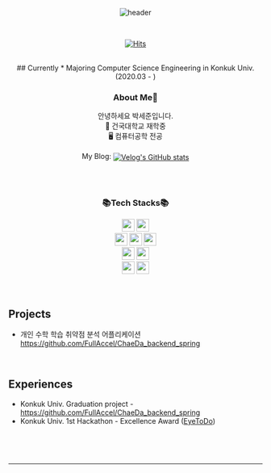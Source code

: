 <div align="center" width = "600px">

  ![header](https://capsule-render.vercel.app/api?type=rounded&color=gradient&customColorList=10&height=100&section=header&text=Sejun's%20GitHub&fontAlignY=50&fontAlign=50&fontSize=30&animation=fadeIn)
  
  <br/>

  [![Hits](https://hits.seeyoufarm.com/api/count/incr/badge.svg?url=https%3A%2F%2Fgithub.com%2Fblueme0&count_bg=%2386AC79&title_bg=%2386AC79&icon=smugmug.svg&icon_color=%23FFFFFF&title=welcome&edge_flat=false)](https://hits.seeyoufarm.com)

  <br/>
  ## Currently 
  <!--### Hi there, I'm👋 -->
  * Majoring Computer Science Engineering in Konkuk Univ. (2020.03 - )

<br />

<h3>About Me👋</h3>
안녕하세요 박세준입니다. <br/>
🏫 건국대학교 재학중 <br/>
🖥 컴퓨터공학 전공 <br/>
<br/>

<div style="text-align: center;">
  My Blog: 
    <a href="https://preparingfor.tistory.com/">
      <img align="center" src="https://github-readme-tistory-card.vercel.app/api/badge?name=sejun blog" alt="Velog's GitHub stats">
    </a>
</div>

<br/><br/>

<div style="align: center;">
    <h3>📚Tech Stacks📚</h3>
    <div>
      <img height="25px" src="https://img.shields.io/badge/Java-ED8B00?style=for-the-badge&logo=openjdk&logoColor=white">
      <img height="25px" src="https://img.shields.io/badge/Python-3776AB?style=for-the-badge&logo=python&logoColor=white">
      <br/>
      <img height="25px" src="https://img.shields.io/badge/html5-%23E34F26.svg?style=for-the-badge&logo=html5&logoColor=white">
      <img height="25px" src="https://img.shields.io/badge/css3-%231572B6.svg?style=for-the-badge&logo=css3&logoColor=white">
      <img height="25px" src="https://img.shields.io/badge/javascript-%23323330.svg?style=for-the-badge&logo=javascript&logoColor=%23F7DF1E">
      <br/>
      <img height="25px" src="https://img.shields.io/badge/Spring-6DB33F?style=for-the-badge&logo=spring&logoColor=white">
      <img height="25px" src="https://img.shields.io/badge/docker-%230db7ed.svg?style=for-the-badge&logo=docker&logoColor=white">
      <br/>
      <img height="25px" src="https://img.shields.io/badge/PostgreSQL-316192?style=for-the-badge&logo=postgresql&logoColor=white">
      <img height="25px" src="https://img.shields.io/badge/mysql-%2300f.svg?style=for-the-badge&logo=mysql&logoColor=white">
    </div>
</div>
</div>
<br />
<br />

  ## Projects
  * 개인 수학 학습 취약점 분석 어플리케이션
  https://github.com/FullAccel/ChaeDa_backend_spring
<br/>

  ## Experiences
  * Konkuk Univ. Graduation project - https://github.com/FullAccel/ChaeDa_backend_spring
  * Konkuk Univ. 1st Hackathon - Excellence Award ([EyeToDo](https://github.com/FullAccel))

  <br/>

  <br/><hr/>
  
<!--
  [![Top Langs](https://github-readme-stats.vercel.app/api/top-langs/?username=blueme0&layout=compact&count_private=true)](https://github.com/anuraghazra/github-readme-stats)
  
  [![Velog's GitHub stats](https://velog-readme-stats.vercel.app/api?name=somm&color=dark)](https://velog.io/@blueme0)
-->


</div>
